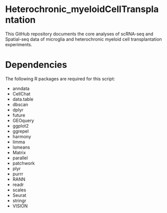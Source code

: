 # Heterochronic_myeloidCellTransplantation
This GitHub repository documents the core analyses of scRNA-seq and Spatial-seq data of microglia and heterochronic myeloid cell transplantation experiments. 

# Dependencies
The following R packages are required for this script:

* anndata
* CellChat
* data.table
* dbscan
* dplyr
* future
* GEOquery
* ggplot2
* ggrepel
* harmony
* limma
* lsmeans
* Matrix
* parallel
* patchwork
* plyr
* purrr
* RANN
* readr
* scales
* Seurat
* stringr
* VISION